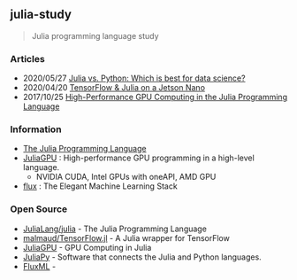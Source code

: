 ## julia-study
> Julia programming language study



### Articles
- 2020/05/27 [Julia vs. Python: Which is best for data science?](https://www.infoworld.com/article/3241107/julia-vs-python-which-is-best-for-data-science.html)
- 2020/04/20 [TensorFlow & Julia on a Jetson Nano](https://neuralmarkettrends.com/tensorflow-julia-jetson-nano/)
- 2017/10/25 [High-Performance GPU Computing in the Julia Programming Language](https://developer.nvidia.com/blog/gpu-computing-julia-programming-language/)



### Information
- [The Julia Programming Language](https://julialang.org/)
- [JuliaGPU](https://juliagpu.org/) : High-performance GPU programming in a high-level language.
    - NVIDIA CUDA, Intel GPUs with oneAPI, AMD GPU
- [flux](https://fluxml.ai/) : The Elegant Machine Learning Stack


### Open Source
- [JuliaLang/julia](https://github.com/JuliaLang/julia) - The Julia Programming Language
- [malmaud/TensorFlow.jl](https://github.com/malmaud/TensorFlow.jl) - A Julia wrapper for TensorFlow
- [JuliaGPU](https://github.com/JuliaGPU/) - GPU Computing in Julia
- [JuliaPy](https://github.com/JuliaPy) - Software that connects the Julia and Python languages.
- [FluxML](https://github.com/FluxML) - 


